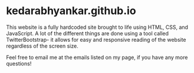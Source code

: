 # kedarabhyankar.github.io


This website is a fully hardcoded site brought to life using HTML, CSS, and JavaScript. A lot of the different things are done
using a tool called TwitterBootstrap- it allows for easy and responsive reading of the website regardless of the screen size.

Feel free to email me at the emails listed on my page, if you have any more questions!
